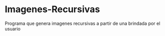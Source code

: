# Imagenes-Recursivas
Programa que genera imagenes recursivas a partir de una brindada por el usuario
